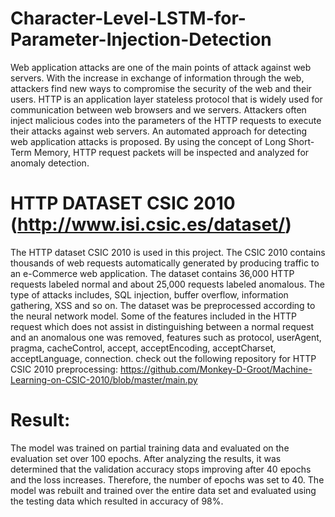 # Character-Level-LSTM-for-Parameter-Injection-Detection
Web application attacks are one of the main points of attack against web servers. With the increase in exchange of information through the web, attackers find new ways to compromise the security of the web and their users. HTTP is an application layer stateless protocol that is widely used for communication between web browsers and we servers. Attackers often inject malicious codes into the parameters of the HTTP requests to execute their attacks against web servers. An automated approach for detecting web application attacks is proposed. By using the concept of Long Short-Term Memory, HTTP request packets will be inspected and analyzed for anomaly detection.



# HTTP DATASET CSIC 2010 (http://www.isi.csic.es/dataset/)
The HTTP dataset CSIC 2010 is used in this project. The CSIC 2010 contains thousands of web requests automatically generated by producing traffic to an e-Commerce web application. The dataset contains 36,000 HTTP requests labeled normal and about 25,000 requests labeled anomalous. The type of attacks includes, SQL injection, buffer overflow, information gathering, XSS and so on. The dataset was be preprocessed according to the neural network model. Some of the features included in the HTTP request which does not assist in distinguishing between a normal request and an anomalous one was removed, features such as protocol, userAgent, pragma, cacheControl, accept, acceptEncoding, acceptCharset, acceptLanguage, connection.
check out the following repository for HTTP CSIC 2010 preprocessing: 
https://github.com/Monkey-D-Groot/Machine-Learning-on-CSIC-2010/blob/master/main.py

# Result: 
The model was trained on partial training data and evaluated on the evaluation set over 100 epochs. After analyzing the results, it was determined that the validation accuracy stops improving after 40 epochs and the loss increases. Therefore, the number of epochs was set to 40. The model was rebuilt and trained over the entire data set and evaluated using the testing data which resulted in accuracy of 98%. 
